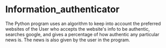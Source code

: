 # Information_authenticator
The Python program uses an algorithm to keep into account the preferred websites of the User who accepts the website's info to be authentic, searches google, and gives a percentage of how authentic any particular news is. The news is also given by the user in the program.
